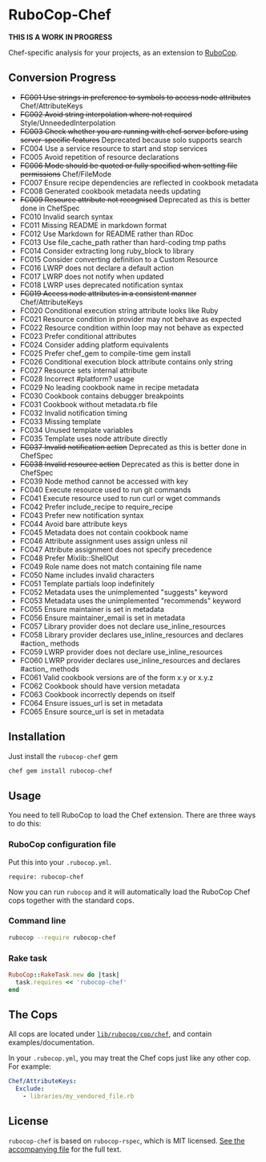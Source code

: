# RuboCop-Chef

**THIS IS A WORK IN PROGRESS**

Chef-specific analysis for your projects, as an extension to
[RuboCop](https://github.com/bbatsov/rubocop).

## Conversion Progress

* ~~FC001 Use strings in preference to symbols to access node attributes~~ Chef/AttributeKeys
* ~~FC002 Avoid string interpolation where not required~~ Style/UnneededInterpolation
* ~~FC003 Check whether you are running with chef server before using server-specific features~~ Deprecated because solo supports search
* FC004 Use a service resource to start and stop services
* FC005 Avoid repetition of resource declarations
* ~~FC006 Mode should be quoted or fully specified when setting file permissions~~ Chef/FileMode
* FC007 Ensure recipe dependencies are reflected in cookbook metadata
* FC008 Generated cookbook metadata needs updating
* ~~FC009 Resource attribute not recognised~~ Deprecated as this is better done in ChefSpec
* FC010 Invalid search syntax
* FC011 Missing README in markdown format
* FC012 Use Markdown for README rather than RDoc
* FC013 Use file_cache_path rather than hard-coding tmp paths
* FC014 Consider extracting long ruby_block to library
* FC015 Consider converting definition to a Custom Resource
* FC016 LWRP does not declare a default action
* FC017 LWRP does not notify when updated
* FC018 LWRP uses deprecated notification syntax
* ~~FC019 Access node attributes in a consistent manner~~ Chef/AttributeKeys
* FC020 Conditional execution string attribute looks like Ruby
* FC021 Resource condition in provider may not behave as expected
* FC022 Resource condition within loop may not behave as expected
* FC023 Prefer conditional attributes
* FC024 Consider adding platform equivalents
* FC025 Prefer chef_gem to compile-time gem install
* FC026 Conditional execution block attribute contains only string
* FC027 Resource sets internal attribute
* FC028 Incorrect #platform? usage
* FC029 No leading cookbook name in recipe metadata
* FC030 Cookbook contains debugger breakpoints
* FC031 Cookbook without metadata.rb file
* FC032 Invalid notification timing
* FC033 Missing template
* FC034 Unused template variables
* FC035 Template uses node attribute directly
* ~~FC037 Invalid notification action~~ Deprecated as this is better done in ChefSpec
* ~~FC038 Invalid resource action~~ Deprecated as this is better done in ChefSpec
* FC039 Node method cannot be accessed with key
* FC040 Execute resource used to run git commands
* FC041 Execute resource used to run curl or wget commands
* FC042 Prefer include_recipe to require_recipe
* FC043 Prefer new notification syntax
* FC044 Avoid bare attribute keys
* FC045 Metadata does not contain cookbook name
* FC046 Attribute assignment uses assign unless nil
* FC047 Attribute assignment does not specify precedence
* FC048 Prefer Mixlib::ShellOut
* FC049 Role name does not match containing file name
* FC050 Name includes invalid characters
* FC051 Template partials loop indefinitely
* FC052 Metadata uses the unimplemented "suggests" keyword
* FC053 Metadata uses the unimplemented "recommends" keyword
* FC055 Ensure maintainer is set in metadata
* FC056 Ensure maintainer_email is set in metadata
* FC057 Library provider does not declare use_inline_resources
* FC058 Library provider declares use_inline_resources and declares \#action_ methods
* FC059 LWRP provider does not declare use_inline_resources
* FC060 LWRP provider declares use_inline_resources and declares \#action_ methods
* FC061 Valid cookbook versions are of the form x.y or x.y.z
* FC062 Cookbook should have version metadata
* FC063 Cookbook incorrectly depends on itself
* FC064 Ensure issues_url is set in metadata
* FC065 Ensure source_url is set in metadata



## Installation

Just install the `rubocop-chef` gem

```bash
chef gem install rubocop-chef
```

## Usage

You need to tell RuboCop to load the Chef extension. There are three
ways to do this:

### RuboCop configuration file

Put this into your `.rubocop.yml`.

```
require: rubocop-chef
```

Now you can run `rubocop` and it will automatically load the RuboCop Chef
cops together with the standard cops.

### Command line

```bash
rubocop --require rubocop-chef
```

### Rake task

```ruby
RuboCop::RakeTask.new do |task|
  task.requires << 'rubocop-chef'
end
```

## The Cops

All cops are located under
[`lib/rubocop/cop/chef`](lib/rubocop/cop/chef), and contain
examples/documentation.

In your `.rubocop.yml`, you may treat the Chef cops just like any other
cop. For example:

```yaml
Chef/AttributeKeys:
  Exclude:
    - libraries/my_vendored_file.rb
```

## License

`rubocop-chef` is based on `rubocop-rspec`, which is MIT licensed. [See the accompanying file](MIT-LICENSE.md) for
the full text.
